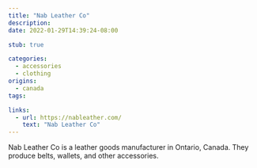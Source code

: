 ```yaml
---
title: "Nab Leather Co"
description:
date: 2022-01-29T14:39:24-08:00

stub: true

categories:
  - accessories
  - clothing
origins:
  - canada
tags:

links:
  - url: https://nableather.com/
    text: "Nab Leather Co"
---
```


Nab Leather Co is a leather goods manufacturer in Ontario, Canada. They produce
belts, wallets, and other accessories.
